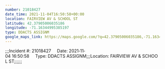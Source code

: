 ```yaml
---
number: 21018427
date_time: 2021-11-04T16:50:58+00:00
location: FAIRVIEW AV & SCHOOL ST
latitude: 42.37905006035186
longitude: -71.16344995385197
type: DDACTS ASSIGNM
google_maps_link: https://maps.google.com/?q=42.37905006035186,-71.16344995385197
---
```


;;;Incident #: 21018427     Date: 2021‐11‐04 16:50:58     Type: DDACTS ASSIGNM;;;Location: FAIRVIEW AV & SCHOOL ST;;;;;;
